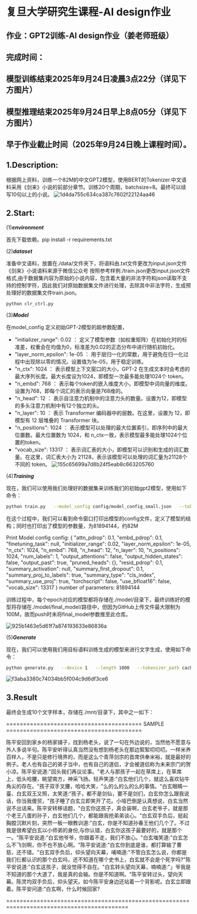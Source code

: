 

复旦大学研究生课程-AI design作业 
==

作业：GPT2训练-AI design作业（姜老师班级） 
---
完成时间：
---
模型训练结束2025年9月24日凌晨3点22分（详见下方图片）
---
模型推理结束2025年9月24日早上8点05分（详见下方图片）
---
早于作业截止时间（2025年9月24日晚上课程时间）。
---
1.Description:
---
根据网上资料，训练一个82M的中文GPT2模型，使用BERT的Tokenizer.中文语料采用《剑来》小说的前部分章节。训练20个周期，batchsize=8。最终可以续写10句以上的小说。
![1d4da755c634ca387c7602f22124aa46](https://github.com/user-attachments/assets/dde7f295-0a6c-457c-ba91-14107054cd4a)


2.Start:
----
(1)***environment***

首先下载依赖。pip install -r requirements.txt


(2)***dataset***

准备中文语料，放置在./data/文件夹下，将语料由.txt文件更改为input.json文件
《剑来》小说语料来源于微信公众号
按照参考样例./train.json更改input.json文件格式,由于数据集内容为原始的小说内容，包含着大量的非法字符和json读取不支持的控制字符，因此我们对原始数据集文件进行处理，去除其中非法字符，生成预处理好的数据集文件train.json。
```bash
python clr_ctrl.py
```

(3)***Model***

在model_config 定义初始GPT-2模型的超参数配置，
- "initializer_range": 0.02 ： 定义了模型参数（如权重矩阵）在初始化时的标准差，权重会在均值为0，标准差为0.02的正态分布中进行随机初始化。
- "layer_norm_epsilon": 1e-05 ： 用于层归一化的常数，用于避免在归一化过程中出现除以零的情况。设置值为1e-05，用于稳定训练。
- "n_ctx": 1024 ： 表示模型上下文窗口的大小，GPT-2 在生成文本时会考虑的最大序列长度。最大长度设为1024，即模型一次最多能处理1024个 token。
- "n_embd": 768 ： 表示每个token的嵌入维度大小，即模型中词向量的维度。设置为768，即每个词汇的表示向量是768维的。
- "n_head": 12 ： 表示自注意力机制中的注意力头的数量。设置为12，即模型的多头注意力机制中有12个独立的头。
- "n_layer": 10 ： 表示 Transformer 编码器中的层数。在这里，设置为 12，即模型有 12 层堆叠的 Transformer 块。
- "n_positions": 1024 ： 表示模型可以处理的最大位置索引，即序列中的最大位置数。最大位置数为 1024，和 n_ctx一致，表示模型最多能处理1024个位置的token。
- "vocab_size": 13317 ： 表示词汇表的大小，即模型可以识别和生成的词汇数量。在这里，词汇表大小为 21128，表示该模型可以处理的词汇量为21128个不同的 token。
![155c65699a7d8b24f5eab8c663205760](https://github.com/user-attachments/assets/3fe26f72-2ca2-4091-bcc0-b3c6876db397)


(4)***Training***

现在，我们可以使用我们处理好的数据集来训练我们的初始gpt2模型，使用如下命令：
```bash
python train.py   --model_config config/model_config_small.json   --tokenized_data_path data/tokenized/   --tokenizer_path cache/vocab_small.txt   --raw_data_path data/train.json   --epochs 15   --log_step 200   --stride 512   --output_dir model/   --device 0,1   --num_pieces 100   --raw
```

在这个过程中，我们可以看到命令窗口打印出模型的config文件，定义了模型的结构；同时也打印出了模型的参数量，为81894144，约82M

Print Model config
config:
{
  "attn_pdrop": 0.1,
  "embd_pdrop": 0.1,
  "finetuning_task": null,
  "initializer_range": 0.02,
  "layer_norm_epsilon": 1e-05,
  "n_ctx": 1024,
  "n_embd": 768,
  "n_head": 12,
  "n_layer": 10,
  "n_positions": 1024,
  "num_labels": 1,
  "output_attentions": false,
  "output_hidden_states": false,
  "output_past": true,
  "pruned_heads": {},
  "resid_pdrop": 0.1,
  "summary_activation": null,
  "summary_first_dropout": 0.1,
  "summary_proj_to_labels": true,
  "summary_type": "cls_index",
  "summary_use_proj": true,
  "torchscript": false,
  "use_bfloat16": false,
  "vocab_size": 13317
}
number of parameters: 81894144

训练过程中，每个epoch对应的模型都将存储在./model/目录下，最终训练好的模型将存储在./model/final_model/路径中，但因为GitHub上传文件最大限制为100M，故而push时未将final_model参数推至此仓库。

![925b1463e5d61f7a874193633e86836a](https://github.com/user-attachments/assets/74812685-f2e2-42ff-927d-c03a24f906c6)


(5)***Generate***

现在，我们可以使用我们用目标语料训练生成的模型来进行文字生成，使用如下命令：
```bash
python generate.py   --device 1   --length 1000   --tokenizer_path cache/vocab_small.txt   --model_path model/final_model   --prefix "[CLS]陈平安回到家乡"   --topp 1   --temperature 1.0 --save_samples --save_samples_path ./mnt/
```
![f3aba3380c74034bb5f004c9d6df3ce6](https://github.com/user-attachments/assets/8c03d206-2bc7-409b-b385-b723fee39c5e)


3.Result
--
最终会生成10个文字样本，存储在./mnt/目录下，其中之一如下：

======================================== SAMPLE  ========================================

陈平安回到家乡的杨家铺子，找到杨老头，说了一句在外边说的，当然他不愿意与外人多说半句。陈平安听得认真当然没有想到杨老头在那边絮絮叨叨叨。一样米养百样人，不是只是修行境界的，而是这么个青萍剑宗的首席供奉米裕，就是最好的例子。老人也有自己的弟子当中，也有自己的道侣，才会被道侣称为未来宗门的贺小凉。陈平安说道:"回头我们再议论事。"老人与那孩子一起在草席上，在草席上，低头哈腰，眺望南方，神采飞扬。轻声笑道:"白玄他们几个，就这么喜欢钻牛角尖的存在。"孩子双手叉腰，哈哈大笑，"么的么的么的么的事情。"白玄眼睛一臺、白玄双王又照，太笑道:“孩子，都不是剑仙，要不是剑们，白玄你怎么跟我说话，你当我傻贸，"孩子睡了白玄立即笑开了花。小哑巴倒是认真想说，白玄当然说不出话来。陈平安转移话题，"白玄你这孩子，真会装啊，白玄老爷子，就是那个老王八蛋的孙子，白玄他们几个，都能跟我抢弟弟谈心。"白玄双手负后，挺起胸膛沉默片刻，突然一板一眼教训道:"白玄，你是不知道孙春王他们几个了。不过我是很希望白玄以小师弟的身份,与你认错，白玄你这孩子最要好的，就是那个一。"陈平安说道:"白玄他爷爷，你跟着不走，我们不放心。"白玄嗤笑道:"白玄怎么不飞剑啊，你不也不放心啊。"陈平安说道:"白玄你到底是谁，都打算输了曹慈，还不错。"白玄双手负后，仰头望向天幕，哺喃道:"不管白玄怎么说，你都是我们仨都认识的那个白玄吗，还不知道在哪个史书上，白玄就不会是个死字吗?"陈平安说道:"白玄这孩子，就没觉得不自在。"白玄转头望向天幕，喃喃道:"」爷我是不知道的那个大道了，我是真的会输。你是不知道啊。"陈平安转过头，望向天幕。陈灵均双手负后，仰头望天。如今陈平安身边还站着一个背影呢。白玄立即跟着。陈平安问道:"白玄啊，什么时候回家?

==========================================================================================
